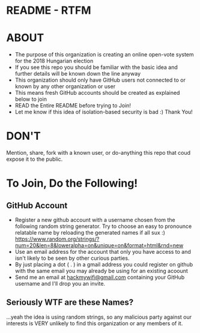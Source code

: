 # README - RTFM

# ABOUT
- The purpose of this organization is creating an online open-vote system for the 2018 Hungarian election
- If you see this repo you should be familiar with the basic idea and further details will be known down the line anyway
- This organization should only have GitHub users not connected to or known by any other organization or user
- This means fresh GitHub accounts should be created as explained below to join
- READ the Entire README before trying to Join!
- Let me know if this idea of isolation-based security is bad :)
Thank You!

DON'T
=====
Mention, share, fork with a known user, or do-anything this repo that coud expose it to the public.

To Join, Do the Following!
=============================

GitHub Account
--------------
- Register a new github account with a username chosen from the following random string generator. Try to choose an easy to pronounce relatable name by reloading the generated names if all sux :) https://www.random.org/strings/?num=20&len=8&loweralpha=on&unique=on&format=html&rnd=new
- Use an email address for the account that only you have access to and isn't likely to be seen by other curious parties.
- By just placing a dot ( . ) in a gmail address you could register on github with the same email you may already be using for an existing acoount
- Send me an email at hackmywifi@gmail.com containing your GitHub username and I'll drop you an invite.

Seriously WTF are these Names?
------------------------------
...yeah the idea is using random strings, so any malicious party against our interests is VERY unlikely to find this organization or any members of it.
